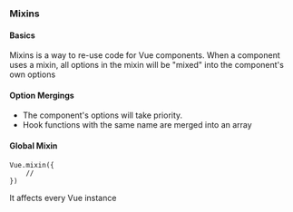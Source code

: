### Mixins

#### Basics

Mixins is a way to re-use code for Vue components.
When a component uses a mixin, all options in the mixin will be "mixed" into the component's own options

#### Option Mergings

- The component's options will take priority.
- Hook functions with the same name are merged into an array

#### Global Mixin

```
Vue.mixin({
    //
})
```

It affects every Vue instance

